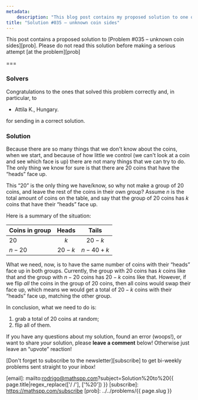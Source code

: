 ```yaml
---
metadata:
    description: "This blog post contains my proposed solution to one of the problems of this blog."
title: "Solution #035 – unknown coin sides"
---
```


This post contains a proposed solution to [Problem #035 – unknown coin sides][prob].
Please do not read this solution
before making a serious attempt [at the problem][prob]

===

### Solvers

Congratulations to the ones that solved this problem correctly and, in particular, to

 - Attila K., Hungary.

for sending in a correct solution.

### Solution

Because there are so many things that we don't know about the
coins, when we start, and because of how little we control
(we can't look at a coin and see which face is up)
there are not many things that we can try to do.
The only thing we know for sure is that there are $20$
coins that have the “heads” face up.

This “$20$” is the only thing we have/know,
so why not make a group of $20$ coins,
and leave the rest of the coins in their own group?
Assume $n$ is the total amount of coins on the table,
and say that the group of $20$ coins has $k$ coins that
have their “heads” face up.

Here is a summary of the situation:

| Coins in group | Heads | Tails|
| :- | :-: | :-: |
| $20$ | $k$ | $20 - k$ |
| $n - 20$ | $20 - k$ | $n - 40 + k$ |

What we need, now, is to have the same number of coins with their
“heads” face up in both groups.
Currently, the group with $20$ coins has $k$ coins like that
and the group with $n - 20$ coins has $20 - k$ coins like that.
However, if we flip _all_ the coins in the group of $20$ coins,
then all coins would swap their face up,
which means we would get a total of $20 - k$ coins with their “heads”
face up, matching the other group.

In conclusion, what we need to do is:

 1. grab a total of $20$ coins at random;
 2. flip all of them.


If you have any questions about my solution, found an error (woops!), or want to share
*your* solution, please **leave a comment** below!
Otherwise just leave an “upvote” reaction!

[Don't forget to subscribe to the newsletter][subscribe] to get bi-weekly
problems sent straight to your inbox!

[email]: mailto:rodrigo@mathspp.com?subject=Solution%20to%20{{ page.title|regex_replace(['/ /'], ['%20']) }}
[subscribe]: https://mathspp.com/subscribe
[prob]: ../../problems/{{ page.slug }}
